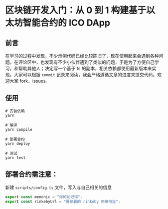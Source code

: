 # 区块链开发入门：从 0 到 1 构建基于以太坊智能合约的 ICO DApp

## 前言

在学习的过程中发现，不少示例代码已经比较陈旧了，现在使用起来会遇到各种问题。在评论区中，也发现有不少小伙伴遇到了类似的问题，于是为了方便自己学习，和帮助其他人；决定写一个基于 ts 的副本，相关依赖都使用最新版本来实现。大家可以根据 `commit` 记录来阅读，我会严格遵循文章的进度来提交代码。欢迎大家 fork、issues。

## 使用

```shell
# 安装依赖
yarn

# 编译
yarn compile

# 部署合约
yarn deploy

# 测试
yarn test
```

## 部署合约需注意：

新建 `scripts/config.ts` 文件，写入与自己相关的信息

```typescript
export const memonic = "你的助记词";
export const rinkebyUrl = "要部署的 rinkeby 网络地址";
```
